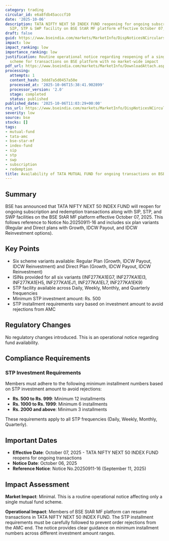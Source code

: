 ```yaml
---
category: trading
circular_id: e6a8fdb45acccf10
date: '2025-10-06'
description: TATA NIFTY NEXT 50 INDEX FUND reopening for ongoing subscription, redemption,
  SIP, STP & SWP facility on BSE StAR MF platform effective October 07, 2025.
draft: false
guid: https://www.bseindia.com/markets/MarketInfo/DispNoticesNCirculars.aspx?Noticeid={AD2CB586-17BF-4C50-9ECB-E3591D92AB5C}&noticeno=20251006-23&dt=10/06/2025&icount=23&totcount=64&flag=0
impact: low
impact_ranking: low
importance_ranking: low
justification: Routine operational notice regarding reopening of a single mutual fund
  scheme for transactions on BSE platform with no market-wide impact
pdf_url: https://www.bseindia.com/markets/MarketInfo/DownloadAttach.aspx?id=20251006-23&attachedId=
processing:
  attempts: 1
  content_hash: 3ddd7a5d0457a50e
  processed_at: '2025-10-06T15:38:41.902899'
  processor_version: '2.0'
  stage: completed
  status: published
published_date: '2025-10-06T11:03:29+00:00'
rss_url: https://www.bseindia.com/markets/MarketInfo/DispNoticesNCirculars.aspx?Noticeid={AD2CB586-17BF-4C50-9ECB-E3591D92AB5C}&noticeno=20251006-23&dt=10/06/2025&icount=23&totcount=64&flag=0
severity: low
source: bse
stocks: []
tags:
- mutual-fund
- tata-amc
- bse-star-mf
- index-fund
- sip
- stp
- swp
- subscription
- redemption
title: Availability of TATA MUTUAL FUND for ongoing transactions on BSE StAR MF Platform
---
```


## Summary

BSE has announced that TATA NIFTY NEXT 50 INDEX FUND will reopen for ongoing subscription and redemption transactions along with SIP, STP, and SWP facilities on the BSE StAR MF platform effective October 07, 2025. This follows reference to Notice No.20250911-16 and includes six plan variants (Regular and Direct plans with Growth, IDCW Payout, and IDCW Reinvestment options).

## Key Points

- Six scheme variants available: Regular Plan (Growth, IDCW Payout, IDCW Reinvestment) and Direct Plan (Growth, IDCW Payout, IDCW Reinvestment)
- ISINs provided for all six variants (INF277KA1EG7, INF277KA1EI3, INF277KA1EH5, INF277KA1EJ1, INF277KA1EL7, INF277KA1EK9)
- STP facility available across Daily, Weekly, Monthly, and Quarterly frequencies
- Minimum STP investment amount: Rs. 500
- STP installment requirements vary based on investment amount to avoid rejections from AMC

## Regulatory Changes

No regulatory changes introduced. This is an operational notice regarding fund availability.

## Compliance Requirements

### STP Investment Requirements

Members must adhere to the following minimum installment numbers based on STP investment amount to avoid rejections:

- **Rs. 500 to Rs. 999**: Minimum 12 installments
- **Rs. 1000 to Rs. 1999**: Minimum 6 installments  
- **Rs. 2000 and above**: Minimum 3 installments

These requirements apply to all STP frequencies (Daily, Weekly, Monthly, Quarterly).

## Important Dates

- **Effective Date**: October 07, 2025 - TATA NIFTY NEXT 50 INDEX FUND reopens for ongoing transactions
- **Notice Date**: October 06, 2025
- **Reference Notice**: Notice No.20250911-16 (September 11, 2025)

## Impact Assessment

**Market Impact**: Minimal. This is a routine operational notice affecting only a single mutual fund scheme.

**Operational Impact**: Members of BSE StAR MF platform can resume transactions in TATA NIFTY NEXT 50 INDEX FUND. The STP installment requirements must be carefully followed to prevent order rejections from the AMC end. The notice provides clear guidance on minimum installment numbers across different investment amount ranges.